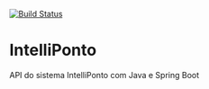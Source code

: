 [![Build Status](https://travis-ci.org/d-klotz/intelli-ponto-api.svg?branch=master)](https://travis-ci.org/d-klotz/intelli-ponto-api)

# IntelliPonto
API do sistema IntelliPonto com Java e Spring Boot
